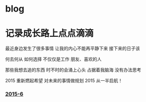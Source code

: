 # blog
# 记录成长路上点点滴滴
最近身边发生了很多事情
让我的内心不能再平静下来
接下来的日子该

何去何从
如何选择
不仅仅是工作
朋友、喜欢的人

那些我想去追的东西
时不时的会涌上心头
占据着我脑海
没有办法思考

2015
重新燃起希望
对未来的事情做规划
2015
从一半启航！

###  [2015-6](http://codekk.com/images/weixin-qrcode2.jpg)  

